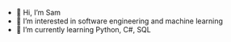 - 👋 Hi, I’m Sam
- 👀 I’m interested in software engineering and machine learning
- 🌱 I’m currently learning Python, C#, SQL
<!---
asapsui/asapsui is a ✨ special ✨ repository because its `README.md` (this file) appears on your GitHub profile.
You can click the Preview link to take a look at your changes.
--->
